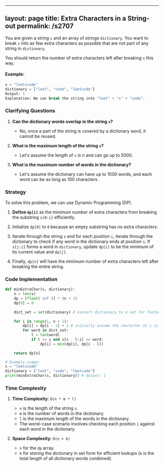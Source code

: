 
---
layout: page
title:  Extra Characters in a String-out
permalink: /s2707
---

You are given a string `s` and an array of strings `dictionary`. You want to break `s` into as few extra characters as possible that are not part of any string in `dictionary`.

You should return the number of extra characters left after breaking `s` this way.

#### Example:
```python
s = "leetscode"
dictionary = ["leet", "code", "leetcode"]
Output: 1
Explanation: We can break the string into "leet" + "s" + "code".
```

### Clarifying Questions

1. **Can the dictionary words overlap in the string `s`?**
   - No, once a part of the string is covered by a dictionary word, it cannot be reused.
   
2. **What is the maximum length of the string `s`?**
   - Let's assume the length of `s` is n and can go up to 5000.
   
3. **What is the maximum number of words in the dictionary?**
   - Let's assume the dictionary can have up to 1000 words, and each word can be as long as 100 characters.

### Strategy

To solve this problem, we can use Dynamic Programming (DP).

1. **Define `dp[i]`** as the minimum number of extra characters from breaking the substring `s[0:i]` efficiently.

2. Initialize `dp[0]` to `0` because an empty substring has no extra characters.

3. Iterate through the string `s` and for each position `i`, iterate through the dictionary to check if any word in the dictionary ends at position `i`. If `s[j:i]` forms a word in `dictionary`, update `dp[i]` to be the minimum of its current value and `dp[j]`.

4. Finally, `dp[n]` will have the minimum number of extra characters left after breaking the entire string.

### Code Implementation

```python
def minExtraChar(s, dictionary):
    n = len(s)
    dp = [float('inf')] * (n + 1)
    dp[0] = 0
    
    dict_set = set(dictionary) # Convert dictionary to a set for faster lookups
    
    for i in range(1, n + 1):
        dp[i] = dp[i - 1] + 1 # initially assume the character at i is extra
        for word in dict_set:
            l = len(word)
            if l <= i and s[i - l:i] == word:
                dp[i] = min(dp[i], dp[i - l])
    
    return dp[n]

# Example usage:
s = "leetscode"
dictionary = ["leet", "code", "leetcode"]
print(minExtraChar(s, dictionary)) # Output: 1
```

### Time Complexity

1. **Time Complexity**: `O(n * m * l)`
   - `n` is the length of the string `s`.
   - `m` is the number of words in the dictionary.
   - `l` is the maximum length of the words in the dictionary.
   - The worst-case scenario involves checking each position `i` against each word in the dictionary.

2. **Space Complexity**: `O(n + k)`
   - `n` for the `dp` array.
   - `k` for storing the dictionary in set form for efficient lookups (`k` is the total length of all dictionary words combined).